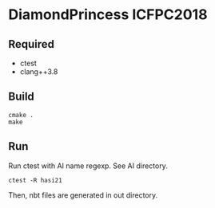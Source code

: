 # DiamondPrincess ICFPC2018

## Required

+ ctest
+ clang++3.8

## Build

```
cmake .
make
```

## Run

Run ctest with AI name regexp. See AI directory.

```
ctest -R hasi21
```

Then, nbt files are generated in out directory.
